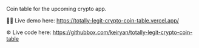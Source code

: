 Coin table for the upcoming crypto app.

🧑‍💻 Live demo here: https://totally-legit-crypto-coin-table.vercel.app/

⚙️ Live code here: https://githubbox.com/keiryan/totally-legit-crypto-coin-table
